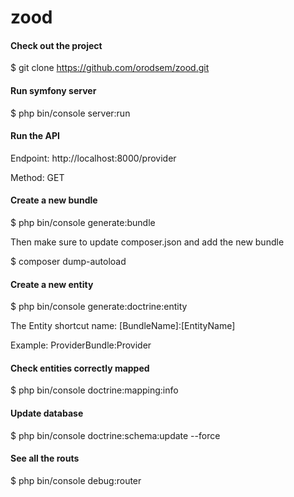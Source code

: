 zood
====
#### Check out the project
$ git clone https://github.com/orodsem/zood.git

#### Run symfony server
$ php bin/console server:run

#### Run the API
Endpoint: http://localhost:8000/provider

Method: GET

#### Create a new bundle
$ php bin/console generate:bundle

Then make sure to update composer.json and add the new bundle

$ composer dump-autoload 

#### Create a new entity
$ php bin/console generate:doctrine:entity

The Entity shortcut name: [BundleName]:[EntityName]

Example: ProviderBundle:Provider

#### Check entities correctly mapped
$ php bin/console doctrine:mapping:info

#### Update database
$ php bin/console doctrine:schema:update --force  

#### See all the routs
$ php bin/console debug:router
